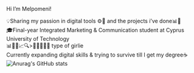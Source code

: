 Hi I’m Melpomeni!

💡Sharing my passion in digital tools ⚙️🧠 and the projects i’ve done📊🎯<br>
🎓Final-year Integrated Marketing & Communication student at Cyprus University of Technology<br>
📊🧠💼📈🔍>🎥📸✨🎨📲 type of girlie<br>
Currently expanding digital skills & trying to survive till I get my degree☕<br>
  ![Anurag's GitHub stats](https://github-readme-stats.vercel.app/api?username=melpo2004&theme=neon&show_icons=true)
